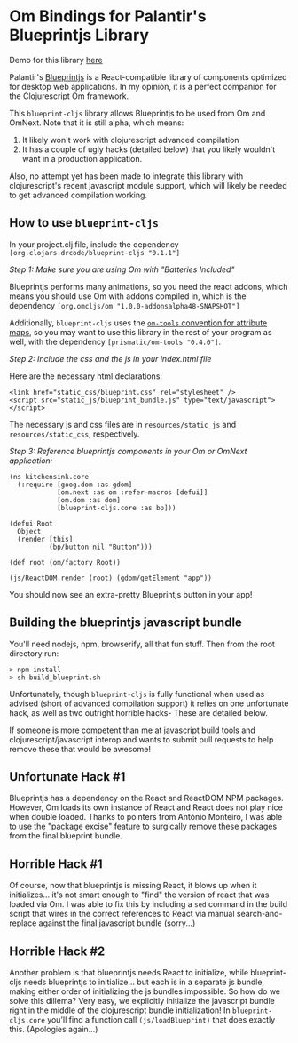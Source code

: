 # Om Bindings for Palantir's Blueprintjs Library

Demo for this library [here](http://lisperati.com/blueprint)

Palantir's [Blueprintjs](http://blueprintjs.com/) is a React-compatible library of components optimized for desktop web applications. In my opinion, it is a perfect companion for the Clojurescript Om framework.

This `blueprint-cljs` library allows Blueprintjs to be used from Om and OmNext. Note that it is still alpha, which means:

1. It likely won't work with clojurescript advanced compilation
2. It has a couple of ugly hacks (detailed below) that you likely wouldn't want in a production application.

Also, no attempt yet has been made to integrate this library with clojurescript's recent javascript module support, which will likely be needed to get advanced compilation working.

## How to use `blueprint-cljs`

In your project.clj file, include the dependency `[org.clojars.drcode/blueprint-cljs "0.1.1"]`

*Step 1: Make sure you are using Om with "Batteries Included"*

Blueprintjs performs many animations, so you need the react addons, which means you should use Om with addons compiled in, which is the dependency `[org.omcljs/om "1.0.0-addonsalpha48-SNAPSHOT"]`

Additionally, `blueprint-cljs` uses the [`om-tools` convention for attribute maps](https://github.com/plumatic/om-tools#dom-tools), so you may want to use this library in the rest of your program as well, with the dependency `[prismatic/om-tools "0.4.0"]`.

*Step 2: Include the css and the js in your index.html file*

Here are the necessary html declarations:

```
<link href="static_css/blueprint.css" rel="stylesheet" />
<script src="static_js/blueprint_bundle.js" type="text/javascript"></script>
```

The necessary js and css files are in `resources/static_js` and `resources/static_css`, respectively.

*Step 3: Reference blueprintjs components in your Om or OmNext application:*


```clojurescript
(ns kitchensink.core
  (:require [goog.dom :as gdom]
            [om.next :as om :refer-macros [defui]]
            [om.dom :as dom]
            [blueprint-cljs.core :as bp]))

(defui Root
  Object
  (render [this]
          (bp/button nil "Button")))

(def root (om/factory Root))

(js/ReactDOM.render (root) (gdom/getElement "app"))
```

You should now see an extra-pretty Blueprintjs button in your app!

## Building the blueprintjs javascript bundle

You'll need nodejs, npm, browserify, all that fun stuff. Then from the root directory run:

```
> npm install
> sh build_blueprint.sh 
```

Unfortunately, though `blueprint-cljs` is fully functional when used as advised (short of advanced compilation support) it relies on one unfortunate hack, as well as two outright horrible hacks- These are detailed below.

If someone is more competent than me at javascript build tools and clojurescript/javascript interop and wants to submit pull requests to help remove these that would be awesome!

## Unfortunate Hack #1

Blueprintjs has a dependency on the React and ReactDOM NPM packages. However, Om loads its own instance of React and React does not play nice when double loaded. Thanks to pointers from António Monteiro, I was able to use the "package excise" feature to surgically remove these packages from the final blueprint bundle.

## Horrible Hack #1

Of course, now that blueprintjs is missing React, it blows up when it initializes... it's not smart enough to "find" the version of react that was loaded via Om. I was able to fix this by including a `sed` command in the build script that wires in the correct references to React via manual search-and-replace against the final javascript bundle (sorry...)

## Horrible Hack #2

Another problem is that blueprintjs needs React to initialize, while blueprint-cljs needs blueprintjs to initialize... but each is in a separate js bundle, making either order of initializing the js bundles impossible. So how do we solve this dillema? Very easy, we explicitly initialize the javascript bundle right in the middle of the clojurescript bundle initialization! In `blueprint-cljs.core` you'll find a function call `(js/loadBlueprint)` that does exactly this. (Apologies again...)

